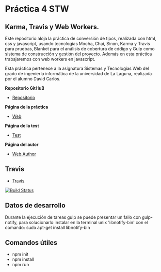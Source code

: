 # Práctica 4 STW

## Karma, Travis y Web Workers.

Este repositorio aloja la práctica de conversión de tipos, realizada con html, css y javascript, usando tecnologías Mocha, Chai, Sinon, Karma y Travis para pruebas, Blanket para el análisis de cobertura de código y Gulp como sistema de construcción y gestión del proyecto. Además en esta práctica trabajaremos con web workers en javascript.

Esta práctica pertenece a la asignatura Sistemas y Tecnologias Web del grado de ingeniería informática de la universidad de La Laguna, realizada por el alumno David Carlos.

**Repositorio GitHuB**

* [Repositorio](https://github.com/alu0100536652/STW04)

**Página de la práctica**

* [Web](http://alu0100536652.github.io/STW04)

**Página de la test**

* [Test](http://alu0100536652.github.io/STW04/test/)

**Página del autor**

* [Web Author](http://alu0100536652.github.io)

## Travis

* [Travis](https://travis-ci.org/alu0100536652/STW04)

[![Build Status](https://travis-ci.org/alu0100536652/STW04.svg)](https://travis-ci.org/alu0100536652/STW04)

## Datos de desarrollo

Durante la ejecución de tareas gulp se puede presentar un fallo con gulp-notify, para solucionarlo instalar en la terminal unix 'libnotify-bin' con el comando: sudo apt-get install libnotify-bin

## Comandos  útiles

- npm init
- npm install
- npm run <script>
- mocha init <path>
